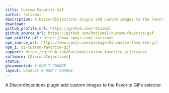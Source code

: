 ```yaml
---
title: Custom Favorite Gif
author: ratismal
description: A DiscordInjections plugin add custom images to the Favorite GIFs selector.
download:
github_profile_url: https://github.com/ratismal
github_source_url: https://github.com/Ratismal/custom-favorite-gif
npm_profile_url: https://www.npmjs.com/~ratismal
npm_source_url: https://www.npmjs.com/package/di-custom-favorite-gif
npm_i: di-custom-favorite-gif
support: https://github.com/Ratismal/custom-favorite-gif/issues
software: [DiscordInjections]
status:
ghcommentid: # DON'T CHANGE
layout: product # DON'T CHANGE
---
```

A DiscordInjections plugin add custom images to the Favorite GIFs selector.